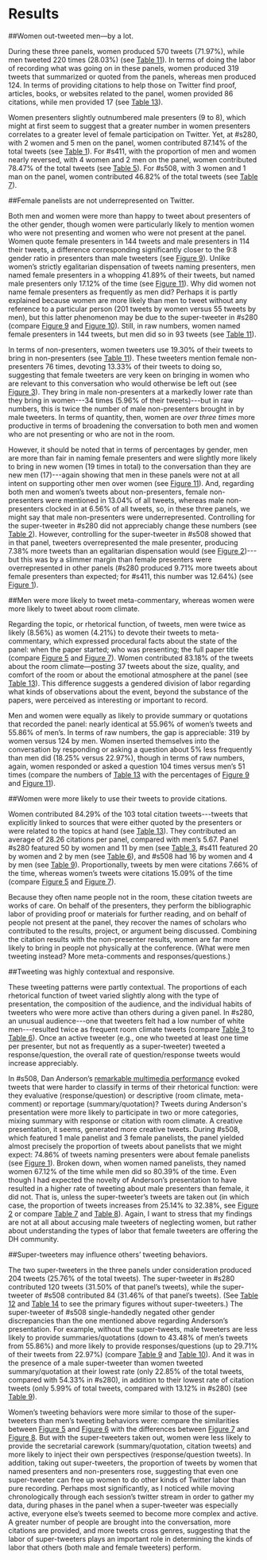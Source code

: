 # Results

##Women out-tweeted men—by a lot.

During these three panels, women produced 570 tweets (71.97%), while men tweeted 220 times (28.03%) (see [Table 11](#modal:#table11)). In terms of doing the labor of recording what was going on in these panels, women produced 319 tweets that summarized or quoted from the panels, whereas men produced 124. In terms of providing citations to help those on Twitter find proof, articles, books, or websites related to the panel, women provided 86 citations, while men provided 17 (see [Table 13](#modal:#table13)).

Women presenters slightly outnumbered male presenters (9 to 8), which might at first seem to suggest that a greater number in women presenters correlates to a greater level of female participation on Twitter. Yet, at #s280, with 2 women and 5 men on the panel, women contributed 87.14% of the total tweets (see [Table 1](#modal:#table1)). For #s411, with the proportion of men and women nearly reversed, with 4 women and 2 men on the panel, women contributed 78.47% of the total tweets (see [Table 5](#modal:#table5)). For #s508, with 3 women and 1 man on the panel, women contributed 46.82% of the total tweets (see [Table 7](#modal:#table7)). 

##Female panelists are not underrepresented on Twitter. 

Both men and women were more than happy to tweet about presenters of the other gender, though women were particularly likely to mention women who were not presenting and women who were not present at the panel. Women quote female presenters in 144 tweets and male presenters in 114 their tweets, a difference corresponding significantly closer to the 9:8 gender ratio in presenters than male tweeters (see [Figure 9](#modal:#figure9)). Unlike women’s strictly egalitarian dispensation of tweets naming presenters, men named female presenters in a whopping 41.89% of their tweets, but named male presenters only 17.12% of the time (see [Figure 11](#modal:#figure11)). Why did women not name female presenters as frequently as men did? Perhaps it is partly explained because women are more likely than men to tweet without any reference to a particular person (201 tweets by women versus 55 tweets by men), but this latter phenomenon may be due to the super-tweeter in #s280 (compare [Figure 9](#modal:#figure9) and [Figure 10](#modal:#figure10)). Still, in raw numbers, women named female presenters in 144 tweets, but men did so in 93 tweets (see [Table 11](#modal:#table11)).

In terms of non-presenters, women tweeters use 19.30% of their tweets to bring in non-presenters (see [Table 11](#modal:#table11)). These tweeters mention female non-presenters 76 times, devoting 13.33% of their tweets to doing so, suggesting that female tweeters are very keen on bringing in women who are relevant to this conversation who would otherwise be left out (see [Figure 3](#modal:#figure3)). They bring in male non-presenters at a markedly lower rate than they bring in women---34 times (5.96% of their tweets)---but in raw numbers, this is twice the number of male non-presenters brought in by male tweeters. In terms of quantity, then, women are _over three times_ more productive in terms of broadening the conversation to both men and women who are not presenting or who are not in the room. 

However, it should be noted that in terms of percentages by gender, men are more than fair in naming female presenters and were slightly more likely to bring in new women (19 times in total) to the conversation than they are new men (17)---again showing that men in these panels were not at all intent on supporting other men over women (see [Figure 11](#modal:#figure11)). And, regarding both men and women’s tweets about non-presenters, female non-presenters were mentioned in 13.04% of all tweets, whereas male non-presenters clocked in at 6.56% of all tweets, so, in these three panels, we might say that male non-presenters were underrepresented. Controlling for the super-tweeter in #s280 did not appreciably change these numbers (see [Table 2](#modal:#table2)). However, controlling for the super-tweeter in #s508 showed that in that panel, tweeters overrepresented the male presenter, producing 7.38% more tweets than an egalitarian dispensation would (see [Figure 2](#modal:#figure2))---but this was by a slimmer margin than female presenters were overrepresented in other panels (#s280 produced 9.71% more tweets about female presenters than expected; for #s411, this number was 12.64%) (see [Figure 1](#modal:#figure1)).

##Men were more likely to tweet meta-commentary, whereas women were more likely to tweet about room climate.

Regarding the topic, or rhetorical function, of tweets, men were twice as likely (8.56%) as women (4.21%) to devote their tweets to meta-commentary, which expressed procedural facts about the state of the panel: when the paper started; who was presenting; the full paper title (compare [Figure 5](#modal:#figure5) and [Figure 7](#modal:#figure7)). Women contributed 83.18% of the tweets about the room climate—posting 37 tweets about the size, quality, and comfort of the room or about the emotional atmosphere at the panel (see [Table 13](#modal:#table13)). This difference suggests a gendered division of labor regarding what kinds of observations about the event, beyond the substance of the papers, were perceived as interesting or important to record.

Men and women were equally as likely to provide summary or quotations that recorded the panel: nearly identical at 55.96% of women’s tweets and 55.86% of men’s. In terms of raw numbers, the gap is appreciable: 319 by women versus 124 by men. Women inserted themselves into the conversation by responding or asking a question about 5% less frequently than men did (18.25% versus 22.97%), though in terms of raw numbers, again, women responded or asked a question 104 times versus men’s 51 times (compare the numbers of [Table 13](#modal:#table13) with the percentages of [Figure 9](#modal:#figure9) and [Figure 11](#modal:#figure11)).

##Women were more likely to use their tweets to provide citations.

Women contributed 84.29% of the 103 total citation tweets---tweets that explicitly linked to sources that were either quoted by the presenters or were related to the topics at hand (see [Table 13](#modal:#table13)). They contributed an average of 28.26 citations per panel, compared with men’s 5.67. Panel #s280 featured 50 by women and 11 by men (see [Table 3](#modal:#table3), #s411 featured 20 by women and 2 by men (see [Table 6](#modal:#table6)), and #s508 had 16 by women and 4 by men (see [Table 9](#modal:#table9)). Proportionally, tweets by men were citations 7.66% of the time, whereas women’s tweets were citations 15.09% of the time (compare [Figure 5](#modal:#figure5) and [Figure 7](#modal:#figure7)). 

Because they often name people not in the room, these citation tweets are works of care. On behalf of the presenters, they perform the bibliographic labor of providing proof or materials for further reading, and on behalf of people not present at the panel, they recover the names of scholars who contributed to the results, project, or argument being discussed. Combining the citation results with the non-presenter results, women are far more likely to bring in people not physically at the conference. (What were men tweeting instead? More meta-comments and responses/questions.)

##Tweeting was highly contextual and responsive. 

These tweeting patterns were partly contextual. The proportions of each rhetorical function of tweet varied slightly along with the type of presentation, the composition of the audience, and the individual habits of tweeters who were more active than others during a given panel. In #s280, an unusual audience---one that tweeters felt had a low number of white men---resulted twice as frequent room climate tweets (compare [Table 3](#modal:#table3) to [Table 6](#modal:#table6)). Once an active tweeter (e.g., one who tweeted at least one time per presenter, but not as frequently as a super-tweeter) tweeted a response/question, the overall rate of question/response tweets would increase appreciably.

In #s508, Dan Anderson’s [remarkable multimedia performance](https://www.youtube.com/watch?v=1NvjZ4I5Deg) evoked tweets that were harder to classify in terms of their rhetorical function: were they evaluative (response/question) or descriptive (room climate, meta-comment) or reportage (summary/quotation)? Tweets during Anderson's presentation were more likely to participate in two or more categories, mixing summary with response or citation with room climate. A creative presentation, it seems, generated more creative tweets. During #s508, which featured 1 male panelist and 3 female panelists, the panel yielded almost precisely the proportion of tweets about panelists that we might expect: 74.86% of tweets naming presenters were about female panelists (see [Figure 1](#modal:#figure1)). Broken down, when women named panelists, they named women 67.12% of the time while men did so 80.39% of the time. Even though I had expected the novelty of Anderson’s presentation to have resulted in a higher rate of tweeting about male presenters than female, it did not. That is, unless the super-tweeter’s tweets are taken out (in which case, the proportion of tweets increases from 25.14% to 32.38%, see [Figure 2](#modal:#figure2) or compare [Table 7](#modal:#table7) and [Table 8](#modal:#table8)). Again, I want to stress that my findings are not at all about accusing male tweeters of neglecting women, but rather about understanding the types of labor that female tweeters are offering the DH community.

##Super-tweeters may influence others’ tweeting behaviors.

The two super-tweeters in the three panels under consideration produced 204 tweets (25.76% of the total tweets). The super-tweeter in #s280 contributed 120 tweets (31.50% of that panel’s tweets), while the super-tweeter of #s508 contributed 84 (31.46% of that panel’s tweets). (See [Table 12](#modal:#table11) and [Table 14](#modal:#table12) to see the primary figures without super-tweeters.) The super-tweeter of #s508 single-handedly negated other gender discrepancies than the one mentioned above regarding Anderson’s presentation. For example, without the super-tweets, male tweeters are less likely to provide summaries/quotations (down to 43.48% of men’s tweets from 55.86%) and more likely to provide responses/questions (up to 29.71% of their tweets from 22.97%) (compare [Table 9](#modal:#table9) and [Table 10](#modal:#table10)). And it was in the presence of a male super-tweeter than women tweeted summary/quotation at their lowest rate (only 22.85% of the total tweets, compared with 54.33% in #s280), in addition to their lowest rate of citation tweets (only 5.99% of total tweets, compared with 13.12% in #s280) (see [Table 9](#modal:#table9)).

Women’s tweeting behaviors were more similar to those of the super-tweeters than men’s tweeting behaviors were: compare the similarities between [Figure 5](#modal:#figure5) and [Figure 6](#modal:#figure6) with the differences between [Figure 7](#modal:#figure7) and [Figure 8](#modal:#figure8). But with the super-tweeters taken out, women were less likely to provide the secretarial carework (summary/quotation, citation tweets) and more likely to inject their own perspectives (response/question tweets). In addition, taking out super-tweeters, the proportion of tweets by women that named presenters and non-presenters rose, suggesting that even one super-tweeter can free up women to do other kinds of Twitter labor than pure recording. Perhaps most significantly, as I noticed while moving chronologically through each session’s twitter stream in order to gather my data, during phases in the panel when a super-tweeter was especially active, everyone else’s tweets seemed to become more complex and active. A greater number of people are brought into the conversation, more citations are provided, and more tweets cross genres, suggesting that the labor of super-tweeters plays an important role in determining the kinds of labor that others (both male and female tweeters) perform.

